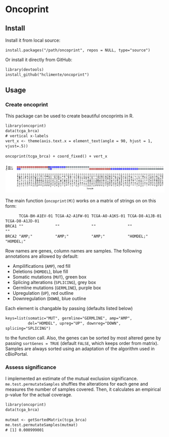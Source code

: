 # Oncoprint

## Install

Install it from local source:

```{r}
install.packages("/path/oncoprint", repos = NULL, type="source")
```

Or install it directly from GitHub:

```{r}
library(devtools)
install_github("hclimente/oncoprint")
```

## Usage

### Create oncoprint

This package can be used to create beautiful oncoprints in R. 

```
library(oncoprint)
data(tcga_brca)
# vertical x-labels
vert_x <- theme(axis.text.x = element_text(angle = 90, hjust = 1, vjust=.5))

oncoprint(tcga_brca) + coord_fixed() + vert_x
```

![oncoprint-example](oncoprint-example.png)

The main function (`oncoprint(M)`) works on a matrix of strings on on this form: 

```
      TCGA-BH-A1EV-01 TCGA-A2-A1FW-01 TCGA-AO-A1KS-01 TCGA-D8-A1JB-01 TCGA-D8-A1JD-01
BRCA1 ""              ""              ""              ""              ""             
BRCA2 "AMP;"          "AMP;"          "AMP;"          "HOMDEL;"       "HOMDEL;"      
```

Row names are genes, column names are samples. The following annotations are allowed by default: 

* Ampilifications (`AMP`), red fill
* Deletions (`HOMDEL`), blue fill
* Somatic mutations (`MUT`), green box
* Splicing alterations (`SPLICING`), grey box
* Germline mutations (`GERMLINE`), purple box
* Upregulation (`UP`), red outline
* Downregulation (`DOWN`), blue outline

Each element is changable by passing (defaults listed below)

```
keys=list(somatic="MUT", germline="GERMLINE", amp="AMP", 
          del="HOMDEL", upreg="UP", downreg="DOWN", splicing="SPLICING")
```

to the function call. Also, the genes can be sorted by most altered gene by passing `sortGenes = TRUE` (default `FALSE`, which keeps order from matrix). Samples are always sorted using an adaptation of the algorithm used in cBioPortal. 

### Assess significance

I implemented an estimate of the mutual exclusion significance. `me.test.permutateSamples` shuffles the alterations for each gene and measures the number of samples covered. Then, it calculates an empirical p-value for the actual coverage.

```
library(oncoprint)
data(tcga_brca)

mutmat <- getSortedMatrix(tcga_brca)
me.test.permutateSamples(mutmat)
# [1] 0.000999001
```